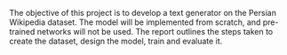 The objective of this project is to develop a text generator on the Persian Wikipedia dataset. The 
model will be implemented from scratch, and pre-trained networks will not be used. The report 
outlines the steps taken to create the dataset, design the model, train and evaluate it.
